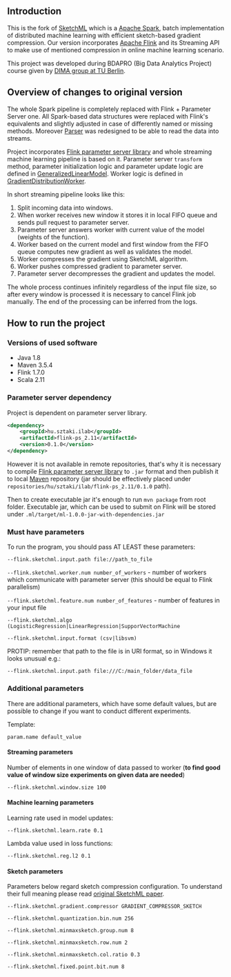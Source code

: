 ## Introduction
This is the fork of [SketchML](https://github.com/ccchengff/SketchML) which is a [Apache Spark](https://spark.apache.org/), batch implementation of distributed machine learning
with efficient sketch-based gradient compression. Our version incorporates [Apache Flink](https://flink.apache.org/) and its Streaming API to make use of mentioned compression
in online machine learning scenario.

This project was developed during BDAPRO (Big Data Analytics Project) course given by [DIMA group at TU Berlin](https://www.dima.tu-berlin.de/).

## Overview of changes to original version
The whole Spark pipeline is completely replaced with Flink + Parameter Server one. All Spark-based data structures were replaced with Flink's equivalents 
and slightly adjusted in case of differently named or missing methods. Moreover [Parser](./ml/src/main/scala/org/dma/sketchml/ml/data/Parser.scala) was
redesigned to be able to read the data into streams.

Project incorporates [Flink parameter server library](https://github.com/FlinkML/flink-parameter-server) and whole 
streaming machine learning pipeline is based on it.
Parameter server `transform` method, parameter initialization logic and parameter update logic are defined in 
[GeneralizedLinearModel](./ml/src/main/scala/org/dma/sketchml/ml/algorithm/GeneralizedLinearModel.scala).
Worker logic is defined in 
[GradientDistributionWorker](./ml/src/main/scala/org/dma/sketchml/ml/parameterserver/GradientDistributionWorker.scala).

In short streaming pipeline looks like this:
1. Split incoming data into windows. 
1. When worker receives new window it stores it in local FIFO queue and sends pull request to parameter server.
1. Parameter server answers worker with current value of the model (weights of the function).
1. Worker based on the current model and first window from the FIFO queue computes new gradient as well as validates the model.
1. Worker compresses the gradient using SketchML algorithm.
1. Worker pushes compressed gradient to parameter server.
1. Parameter server decompresses the gradient and updates the model.

The whole process continues infinitely regardless of the input file size, so after every window is processed
it is necessary to cancel Flink job manually. The end of the processing can be inferred from the logs.

## How to run the project

### Versions of used software
* Java 1.8
* Maven 3.5.4
* Flink 1.7.0
* Scala 2.11

### Parameter server dependency
Project is dependent on parameter server library.
```xml
<dependency>
    <groupId>hu.sztaki.ilab</groupId>
    <artifactId>flink-ps_2.11</artifactId>
    <version>0.1.0</version>
</dependency>
```
However it is not available in remote repositories, that's why it is necessary to compile [Flink parameter server library](https://github.com/FlinkML/flink-parameter-server)
to `.jar` format and then publish it to local [Maven](https://maven.apache.org/) repository (jar should be effectively placed under `repositories/hu/sztaki/ilab/flink-ps_2.11/0.1.0` path).

Then to create executable jar it's enough to run `mvn package` from root folder. Executable jar, which can be used to 
submit on Flink will be stored under `.ml/target/ml-1.0.0-jar-with-dependencies.jar`

### Must have parameters
To run the program, you should pass AT LEAST these parameters:

`--flink.sketchml.input.path file://path_to_file`
 
`--flink.sketchml.worker.num number_of_workers` - number of workers which communicate with parameter server (this should be equal to Flink parallelism)
 
`--flink.sketchml.feature.num number_of_features` - number of features in your input file
 
`--flink.sketchml.algo (LogisticRegression|LinearRegression|SupporVectorMachine`
 
`--flink.sketchml.input.format (csv|libsvm)`

PROTIP: remember that path to the file is in URI format, so in Windows it looks unusual e.g.:

`--flink.sketchml.input.path file:///C:/main_folder/data_file`



### Additional parameters
There are additional parameters, which have some default values, but are possible to change if you want to conduct different experiments.

Template:

`param.name default_value`

#### Streaming parameters

Number of elements in one window of data passed to worker (**to find good value of window size experiments on given data are needed**)

`--flink.sketchml.window.size 100`

#### Machine learning parameters
Learning rate used in model updates:

`--flink.sketchml.learn.rate 0.1` 

Lambda value used in loss functions:

`--flink.sketchml.reg.l2 0.1`

#### Sketch parameters
Parameters below regard sketch compression configuration. To understand their full meaning please read [original SketchML paper](http://net.pku.edu.cn/~yangtong/uploads/SketchML.pdf).
  
`--flink.sketchml.gradient.compressor GRADIENT_COMPRESSOR_SKETCH`

`--flink.sketchml.quantization.bin.num 256`

`--flink.sketchml.minmaxsketch.group.num 8`

`--flink.sketchml.minmaxsketch.row.num 2`

`--flink.sketchml.minmaxsketch.col.ratio 0.3`

`--flink.sketchml.fixed.point.bit.num 8`